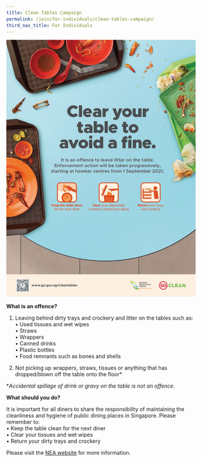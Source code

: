 ```yaml
---
title: Clean Tables Campaign
permalink: /join/for-individuals/clean-tables-campaign/
third_nav_title: For Individuals
---
```


![CTC_fine](/images/CTC_fine.jpg) <br>

**What is an offence?** <br>

1)	Leaving behind dirty trays and crockery and litter on the tables such as: <br>
•	Used tissues and wet wipes <br>
•	Straws <br>
•	Wrappers <br>
•	Canned drinks <br>
•	Plastic bottles <br>
•	Food remnants such as bones and shells <br>

2)	Not picking up wrappers, straws, tissues or anything that has dropped/blown off the table onto the floor* <br>

**Accidental spillage of drink or gravy on the table is not an offence.* <br>

**What should you do?**<br>

It is important for all diners to share the responsibility of maintaining the cleanliness and hygiene of public dining places in Singapore. Please remember to: <br> 
•	Keep the table clean for the next diner <br>
•	Clear your tissues and wet wipes <br>
•	Return your dirty trays and crockery <br>

Please visit the [NEA website](https://www.nea.gov.sg/media/news/news/index/mandatory-for-diners-to-return-dirty-trays-crockery-and-clean-table-litter-at-hawker-centres-coffeeshops-and-food-courts) for more information. <br>

